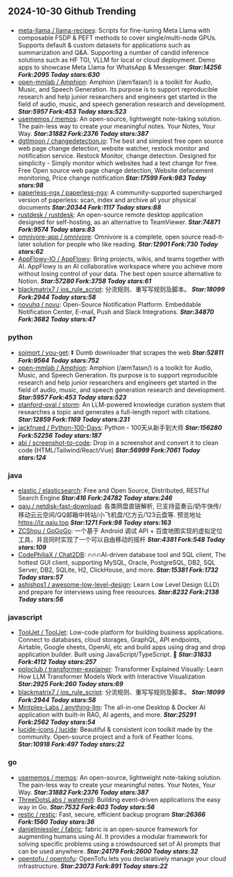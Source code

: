## 2024-10-30 Github Trending

### 
* [meta-llama / llama-recipes](https://github.com/meta-llama/llama-recipes): Scripts for fine-tuning Meta Llama with composable FSDP & PEFT methods to cover single/multi-node GPUs. Supports default & custom datasets for applications such as summarization and Q&A. Supporting a number of candid inference solutions such as HF TGI, VLLM for local or cloud deployment. Demo apps to showcase Meta Llama for WhatsApp & Messenger. ***Star:14256 Fork:2095 Today stars:630***
* [open-mmlab / Amphion](https://github.com/open-mmlab/Amphion): Amphion (/æmˈfaɪən/) is a toolkit for Audio, Music, and Speech Generation. Its purpose is to support reproducible research and help junior researchers and engineers get started in the field of audio, music, and speech generation research and development. ***Star:5957 Fork:453 Today stars:523***
* [usememos / memos](https://github.com/usememos/memos): An open-source, lightweight note-taking solution. The pain-less way to create your meaningful notes. Your Notes, Your Way. ***Star:31882 Fork:2376 Today stars:387***
* [dgtlmoon / changedetection.io](https://github.com/dgtlmoon/changedetection.io): The best and simplest free open source web page change detection, website watcher, restock monitor and notification service. Restock Monitor, change detection. Designed for simplicity - Simply monitor which websites had a text change for free. Free Open source web page change detection, Website defacement monitoring, Price change notification ***Star:17599 Fork:983 Today stars:98***
* [paperless-ngx / paperless-ngx](https://github.com/paperless-ngx/paperless-ngx): A community-supported supercharged version of paperless: scan, index and archive all your physical documents ***Star:20344 Fork:1117 Today stars:88***
* [rustdesk / rustdesk](https://github.com/rustdesk/rustdesk): An open-source remote desktop application designed for self-hosting, as an alternative to TeamViewer. ***Star:74871 Fork:9574 Today stars:83***
* [omnivore-app / omnivore](https://github.com/omnivore-app/omnivore): Omnivore is a complete, open source read-it-later solution for people who like reading. ***Star:12901 Fork:730 Today stars:62***
* [AppFlowy-IO / AppFlowy](https://github.com/AppFlowy-IO/AppFlowy): Bring projects, wikis, and teams together with AI. AppFlowy is an AI collaborative workspace where you achieve more without losing control of your data. The best open source alternative to Notion. ***Star:57280 Fork:3758 Today stars:61***
* [blackmatrix7 / ios_rule_script](https://github.com/blackmatrix7/ios_rule_script): 分流规则、重写写规则及脚本。 ***Star:18099 Fork:2944 Today stars:58***
* [novuhq / novu](https://github.com/novuhq/novu): Open-Source Notification Platform. Embeddable Notification Center, E-mail, Push and Slack Integrations. ***Star:34870 Fork:3682 Today stars:47***

### python
* [soimort / you-get](https://github.com/soimort/you-get): ⏬ Dumb downloader that scrapes the web ***Star:52811 Fork:9564 Today stars:752***
* [open-mmlab / Amphion](https://github.com/open-mmlab/Amphion): Amphion (/æmˈfaɪən/) is a toolkit for Audio, Music, and Speech Generation. Its purpose is to support reproducible research and help junior researchers and engineers get started in the field of audio, music, and speech generation research and development. ***Star:5957 Fork:453 Today stars:523***
* [stanford-oval / storm](https://github.com/stanford-oval/storm): An LLM-powered knowledge curation system that researches a topic and generates a full-length report with citations. ***Star:12859 Fork:1169 Today stars:231***
* [jackfrued / Python-100-Days](https://github.com/jackfrued/Python-100-Days): Python - 100天从新手到大师 ***Star:156280 Fork:52256 Today stars:187***
* [abi / screenshot-to-code](https://github.com/abi/screenshot-to-code): Drop in a screenshot and convert it to clean code (HTML/Tailwind/React/Vue) ***Star:56999 Fork:7061 Today stars:124***

### java
* [elastic / elasticsearch](https://github.com/elastic/elasticsearch): Free and Open Source, Distributed, RESTful Search Engine ***Star:416 Fork:24782 Today stars:246***
* [qaiu / netdisk-fast-download](https://github.com/qaiu/netdisk-fast-download): 各类网盘直链解析, 已支持蓝奏云/奶牛快传/移动云云空间/QQ邮箱中转站/小飞机盘/亿方云/123云盘等. 预览地址 https://lz.qaiu.top ***Star:1271 Fork:98 Today stars:163***
* [ZCShou / GoGoGo](https://github.com/ZCShou/GoGoGo): 一个基于 Android 调试 API + 百度地图实现的虚拟定位工具，并且同时实现了一个可以自由移动的摇杆 ***Star:4381 Fork:548 Today stars:109***
* [CodePhiliaX / Chat2DB](https://github.com/CodePhiliaX/Chat2DB): 🔥🔥🔥AI-driven database tool and SQL client, The hottest GUI client, supporting MySQL, Oracle, PostgreSQL, DB2, SQL Server, DB2, SQLite, H2, ClickHouse, and more. ***Star:15381 Fork:1732 Today stars:57***
* [ashishps1 / awesome-low-level-design](https://github.com/ashishps1/awesome-low-level-design): Learn Low Level Design (LLD) and prepare for interviews using free resources. ***Star:8232 Fork:2138 Today stars:56***

### javascript
* [ToolJet / ToolJet](https://github.com/ToolJet/ToolJet): Low-code platform for building business applications. Connect to databases, cloud storages, GraphQL, API endpoints, Airtable, Google sheets, OpenAI, etc and build apps using drag and drop application builder. Built using JavaScript/TypeScript. 🚀 ***Star:31833 Fork:4112 Today stars:257***
* [poloclub / transformer-explainer](https://github.com/poloclub/transformer-explainer): Transformer Explained Visually: Learn How LLM Transformer Models Work with Interactive Visualization ***Star:2925 Fork:260 Today stars:69***
* [blackmatrix7 / ios_rule_script](https://github.com/blackmatrix7/ios_rule_script): 分流规则、重写写规则及脚本。 ***Star:18099 Fork:2944 Today stars:58***
* [Mintplex-Labs / anything-llm](https://github.com/Mintplex-Labs/anything-llm): The all-in-one Desktop & Docker AI application with built-in RAG, AI agents, and more. ***Star:25291 Fork:2562 Today stars:54***
* [lucide-icons / lucide](https://github.com/lucide-icons/lucide): Beautiful & consistent icon toolkit made by the community. Open-source project and a fork of Feather Icons. ***Star:10918 Fork:497 Today stars:22***

### go
* [usememos / memos](https://github.com/usememos/memos): An open-source, lightweight note-taking solution. The pain-less way to create your meaningful notes. Your Notes, Your Way. ***Star:31882 Fork:2376 Today stars:387***
* [ThreeDotsLabs / watermill](https://github.com/ThreeDotsLabs/watermill): Building event-driven applications the easy way in Go. ***Star:7532 Fork:403 Today stars:56***
* [restic / restic](https://github.com/restic/restic): Fast, secure, efficient backup program ***Star:26366 Fork:1560 Today stars:36***
* [danielmiessler / fabric](https://github.com/danielmiessler/fabric): fabric is an open-source framework for augmenting humans using AI. It provides a modular framework for solving specific problems using a crowdsourced set of AI prompts that can be used anywhere. ***Star:24179 Fork:2600 Today stars:32***
* [opentofu / opentofu](https://github.com/opentofu/opentofu): OpenTofu lets you declaratively manage your cloud infrastructure. ***Star:23073 Fork:891 Today stars:22***
